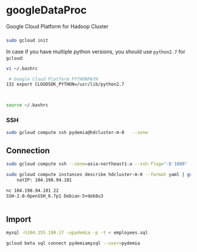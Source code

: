# googleDataProc
Google Cloud Platform for Hadoop Cluster



### 
```sh
sudo gcloud init
```

In case if you have multiple python versions, you should use ```python2.7``` for ```gcloud```:
```sh
vi ~/.bashrc

 # Google Cloud Platform PYTHONPATH
132 export CLOUDSDK_PYTHON=/usr/lib/python2.7



source ~/.bashrc
```

### SSH

```sh
sudo gcloud compute ssh pydemia@hdcluster-m-0	--zone 
```

## Connection

```sh
sudo gcloud compute ssh --zone=asia-northeast1-a --ssh-flag="-D 1080" --ssh-flag="-N" --ssh-flag="-n"  hdcluster-m-0
```


```sh
sudo gcloud compute instances describe hdcluster-m-0 --format yaml | grep natIP
    natIP: 104.198.94.101

nc 104.198.94.101 22
SSH-2.0-OpenSSH_6.7p1 Debian-5+deb8u3



```

## Import 

```sh
mysql -h104.155.198.17 -upydemia -p -t < employees.sql
```

```sh
gcloud beta sql connect pydemiamysql --user=pydemia
```
